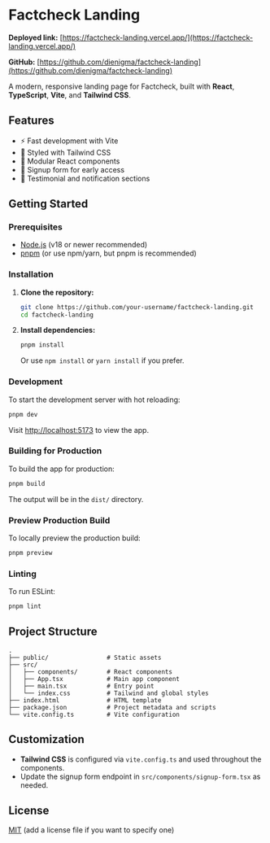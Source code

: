 # Factcheck Landing

**Deployed link:** [https://factcheck-landing.vercel.app/](https://factcheck-landing.vercel.app/)

**GitHub:** [https://github.com/dienigma/factcheck-landing](https://github.com/dienigma/factcheck-landing)

A modern, responsive landing page for Factcheck, built with **React**, **TypeScript**, **Vite**, and **Tailwind CSS**.

## Features

- ⚡️ Fast development with Vite
- 🎨 Styled with Tailwind CSS
- 🧩 Modular React components
- 📧 Signup form for early access
- 💬 Testimonial and notification sections

## Getting Started

### Prerequisites

- [Node.js](https://nodejs.org/) (v18 or newer recommended)
- [pnpm](https://pnpm.io/) (or use npm/yarn, but pnpm is recommended)

### Installation

1. **Clone the repository:**
   ```sh
   git clone https://github.com/your-username/factcheck-landing.git
   cd factcheck-landing
   ```

2. **Install dependencies:**
   ```sh
   pnpm install
   ```
   Or use `npm install` or `yarn install` if you prefer.

### Development

To start the development server with hot reloading:
```sh
pnpm dev
```
Visit [http://localhost:5173](http://localhost:5173) to view the app.

### Building for Production

To build the app for production:
```sh
pnpm build
```
The output will be in the `dist/` directory.

### Preview Production Build

To locally preview the production build:
```sh
pnpm preview
```

### Linting

To run ESLint:
```sh
pnpm lint
```

## Project Structure

```
.
├── public/                # Static assets
├── src/
│   ├── components/        # React components
│   ├── App.tsx            # Main app component
│   ├── main.tsx           # Entry point
│   └── index.css          # Tailwind and global styles
├── index.html             # HTML template
├── package.json           # Project metadata and scripts
└── vite.config.ts         # Vite configuration
```

## Customization

- **Tailwind CSS** is configured via `vite.config.ts` and used throughout the components.
- Update the signup form endpoint in `src/components/signup-form.tsx` as needed.

## License

[MIT](LICENSE) (add a license file if you want to specify one)
